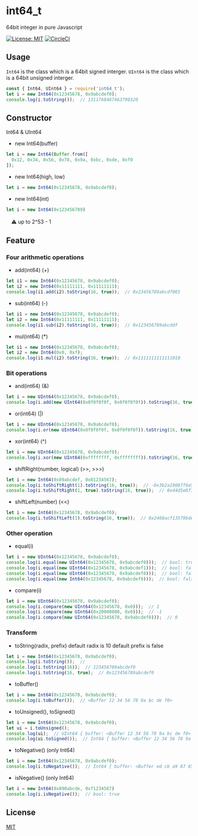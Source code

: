 # int64_t

64bit integer in pure Javascript

[![License: MIT](https://img.shields.io/badge/License-MIT-yellow.svg)](https://opensource.org/licenses/MIT)
[![CircleCI](https://circleci.com/gh/gucchisk/int64_t.svg?style=svg)](https://circleci.com/gh/gucchisk/int64_t)

## Usage

`Int64` is the class which is a 64bit signed interger.
`UInt64` is the class which is a 64bit unsigned interger.

```js
const { Int64, UInt64 } = require('int64_t');
let i = new Int64(0x12345678, 0x9abcdef0);
console.log(i.toString());  // 1311768467463790320
```

## Constructor
Int64 & UInt64

* new Int64(buffer)
```js
let i = new Int64(Buffer.from([
  0x12, 0x34, 0x56, 0x78, 0x9a, 0xbc, 0xde, 0xf0
]);
```

* new Int64(high, low)
```js
let i = new Int64(0x12345678, 0x9abcdef0);
```

* new Int64(int)
```js
let i = new Int64(0x123456789)
```
　:warning: up to 2^53 - 1

## Feature

### Four arithmetic operations

* add(int64) (+)
```js
let i1 = new Int64(0x12345678, 0x9abcdef0);
let i2 = new Int64(0x11111111, 0x11111111);
console.log(i1.add(i2).toString(16, true));  // 0x23456789abcdf001
```

* sub(int64) (-)
```js
let i1 = new Int64(0x12345678, 0x9abcdef0);
let i2 = new Int64(0x11111111, 0x11111111);
console.log(i1.sub(i2).toString(16, true));  // 0x123456789abcddf
```

* mul(int64) (*)
```js
let i1 = new Int64(0x12345678, 0x9abcdef0);
let i2 = new Int64(0x0, 0xf);
console.log(i1.mul(i2).toString(16, true));  // 0x1111111111111010
```

### Bit operations

* and(int64) (&)
```js
let i = new UInt64(0x12345678, 0x9abcdef0);
console.log(i.add(new UInt64(0x0f0f0f0f, 0x0f0f0f0f)).toString(16, true));  // 0x020406080a0c0e00
```

* or(int64) (|)
```js
let i = new UInt64(0x12345678, 0x9abcdef0);
console.log(i.or(new UInt64(0x0f0f0f0f, 0x0f0f0f0f)).toString(16, true));  // 0x1f3f5f7f9fbfdfff
```

* xor(int64) (^)
```js
let i = new UInt64(0x12345678, 0x9abcdef0);
console.log(i.xor(new UInt64(0xffffffff, 0xffffffff)).toString(16, true));  // 0xedcba9876543210f
```

* shiftRight(number, logical) (>>, >>>)
```js
let i = new Int64(0x89abcdef, 0x01234567);
console.log(i.toShiftRight(1).toString(16, true));  // -0x3b2a19087f6e5d4d
console.log(i.toShiftRight(1, true).toString(16, true));  // 0x44d5e6f78091a2b3
```

* shiftLeft(number) (<<)
```js
let i = new Int64(0x12345678, 0x9abcdef0);
console.log(i.toShiftLeft(1).toString(16, true));  // 0x2468acf13579bde0
```

### Other operation
* equal(i)
```js
let i = new UInt64(0x12345678, 0x9abcdef0);
console.log(i.equal(new UInt64(0x12345678, 0x9abcdef0)));  // bool: true
console.log(i.equal(new UInt64(0x12345678, 0x9abcdef1)));  // bool: false
console.log(i.equal(new UInt64(0x12345679, 0x9abcdef0)));  // bool: false
console.log(i.equal(new Int64(0x12345678, 0x9abcdef0)));  // bool: false
```

* compare(i)
```js
let i = new UInt64(0x12345678, 0x9abcdef0);
console.log(i.compare(new UInt64(0x12345678, 0x0)));  // 1
console.log(i.compare(new UInt64(0x20000000, 0x0)));  // -1
console.log(i.compare(new UInt64(0x12345678, 0x9abcdef0)));  // 0
```

### Transform

* toString(radix, prefix)
default radix is 10
default prefix is false
```js
let i = new Int64(0x12345678, 0x9abcdef0);
console.log(i.toString());  //
console.log(i.toString(16));  // 123456789abcdef0
console.log(i.toString(16, true);  // 0x123456789abcdef0
```

* toBuffer()
```js
let i = new Int64(0x12345678, 0x9abcdef0);
console.log(i.toBuffer());  // <Buffer 12 34 56 78 9a bc de f0>
```

* toUnsigned(), toSigned()
```js
let i = new Int64(0x12345678, 0x9abcdef0);
let ui = i.toUnsigned();
console.log(ui);  // UInt64 { buffer: <Buffer 12 34 56 78 9a bc de f0> }
console.log(ui.toSigned());  // Int64 { buffer: <Buffer 12 34 56 78 9a bc de f0> }
```

* toNegative() (only Int64)
```js
let i = new Int64(0x12345678, 0x9abcdef0);
console.log(i.toNegative());  // Int64 { buffer: <Buffer ed cb a9 87 65 43 21 10> }
```

* isNegative() (only Int64)
```js
let i = new Int64(0x890abcde, 0xf1234567)
console.log(i.isNegative());  // bool: true
```

## License
[MIT](https://opensource.org/licenses/mit-license.php)
